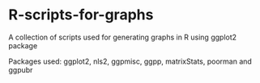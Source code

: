 # R-scripts-for-graphs
A collection of scripts used for generating graphs in R using ggplot2 package

Packages used: ggplot2, nls2, ggpmisc, ggpp, matrixStats, poorman and ggpubr
